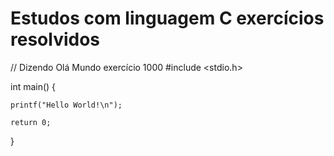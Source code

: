 # Estudos com linguagem C exercícios resolvidos
// Dizendo Olá Mundo exercício 1000
#include <stdio.h>
 
int main() {
 
    printf("Hello World!\n");
 
    return 0;
}

